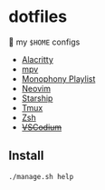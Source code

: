 # dotfiles

:house_with_garden: my `$HOME` configs

* [Alacritty](config/alacritty/alacritty.yml)
* [mpv](config/mpv/mpv.conf)
* [Monophony Playlist](playlists.json)
* [Neovim](config/nvim/)
* [Starship](config/starship.toml)
* [Tmux](.tmux.conf)
* [Zsh](.zshrc)
* ~~[VSCodium](./config/VSCodium/User/settings.json)~~

## Install

```bash
./manage.sh help
```
